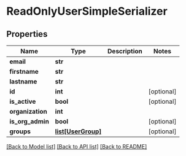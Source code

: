 # ReadOnlyUserSimpleSerializer

## Properties
Name | Type | Description | Notes
------------ | ------------- | ------------- | -------------
**email** | **str** |  | 
**firstname** | **str** |  | 
**lastname** | **str** |  | 
**id** | **int** |  | [optional] 
**is_active** | **bool** |  | [optional] 
**organization** | **int** |  | 
**is_org_admin** | **bool** |  | [optional] 
**groups** | [**list[UserGroup]**](UserGroup.md) |  | [optional] 

[[Back to Model list]](../README.md#documentation-for-models) [[Back to API list]](../README.md#documentation-for-api-endpoints) [[Back to README]](../README.md)


